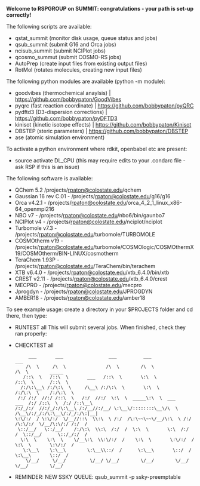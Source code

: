 **Welcome to RSPGROUP on SUMMIT: congratulations - your path is set-up correctly!**

The following scripts are available: 
- qstat_summit (monitor disk usage, queue status and jobs)
- qsub_summit (submit G16 and Orca jobs)
- ncisub_summit (submit NCIPlot jobs)
- qcosmo_summut (submit COSMO-RS jobs)
- AutoPrep (create input files from existing output files)
- RotMol (rotates molecules, creating new input files)

The following python modules are available (python -m module):
- goodvibes (thermochemical anaylsis) | https://github.com/bobbypaton/GoodVibes
- pyqrc (fast reaction coordinate) | https://github.com/bobbypaton/pyQRC
- pydftd3 (D3-dispersion corrections) | https://github.com/bobbypaton/pyDFTD3
- kinisot (kinetic isotope effects) | https://github.com/bobbypaton/Kinisot
- DBSTEP (steric parameters) | https://github.com/bobbypaton/DBSTEP
- ase (atomic simulation environment)

To activate a python environment where rdkit, openbabel etc are present:
- source activate DL_CPU (this may require edits to your .condarc file - ask RSP if this is an issue)

The following software is available:
- QChem 5.2 /projects/rpaton@colostate.edu/qchem
- Gaussian 16 rev C.01 - /projects/rpaton@colostate.edu/g16/g16
- Orca v4.2.1 - /projects/rpaton@colostate.edu/orca_4_2_1_linux_x86-64_openmpi216
- NBO v7 - /projects/rpaton@colostate.edu/nbo6/bin/gaunbo7
- NCIPlot v4 - /projects/rpaton@colostate.edu/nciplot/nciplot
- Turbomole v7.3 - /projects/rpaton@colostate.edu/turbomole/TURBOMOLE
- COSMOtherm v19 - /projects/rpaton@colostate.edu/turbomole/COSMOlogic/COSMOthermX19/COSMOtherm/BIN-LINUX/cosmotherm
- TeraChem 1.93P - /projects/rpaton@colostate.edu/TeraChem/bin/terachem 
- XTB v6.4.0 - /projects/rpaton@colostate.edu/xtb_6.4.0/bin/xtb
- CREST v2.11 - /projects/rpaton@colostate.edu/xtb_6.4.0/crest
- MECPRO - /projects/rpaton@colostate.edu/mecpro
- Jprogdyn - /projects/rpaton@colostate.edu/JPROGDYN 
- AMBER18 - /projects/rpaton@colostate.edu/amber18

To see example usage: create a directory in your $PROJECTS folder and cd there, then type:
- RUNTEST all 
This will submit several jobs. When finished, check they ran properly:
- CHECKTEST all
    
           ___       ___                 ___          ___                       ___                  
          /\  \     /\  \               /\  \        /\  \                     /\  \        _____    
         /::\  \   /::\  \       ___   /::\  \       \:\  \                   /::\  \      /::\  \   
        /:/\:\__\ /:/\:\  \     /\__\ /:/\:\  \       \:\  \                 /:/\:\  \    /:/\:\  \  
       /:/ /:/  //:/ /::\  \   /:/  //:/  \:\  \  _____\:\  \  ___     ___  /:/ /::\  \  /:/ /::\__\ 
      /:/_/:/  //:/_/:/\:\__\ /:/__//:/__/ \:\__\/::::::::\__\/\  \   /\__\/:/_/:/\:\__\/:/_/:/\:|__|
      \:\/:/  / \:\/:/  \/__//::\  \\:\  \ /:/  /\:\~~\~~\/__/\:\  \ /:/  /\:\/:/  \/__/\:\/:/ /:/  /
       \::/__/   \::/__/    /:/\:\  \\:\  /:/  /  \:\  \       \:\  /:/  /  \::/__/      \::/_/:/  / 
        \:\  \    \:\  \    \/__\:\  \\:\/:/  /    \:\  \       \:\/:/  /    \:\  \       \:\/:/  /  
         \:\__\    \:\__\        \:\__\\::/  /      \:\__\       \::/  /      \:\__\       \::/  /   
          \/__/     \/__/         \/__/ \/__/        \/__/        \/__/        \/__/        \/__/    


- REMINDER: NEW SSKY QUEUE: qsub_summit -p ssky-preemptable

